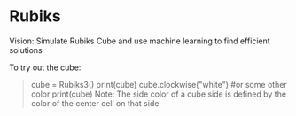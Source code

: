 # Rubiks
Vision: Simulate Rubiks Cube and use machine learning to find efficient solutions

To try out the cube:
>cube = Rubiks3()
>print(cube)
>cube.clockwise("white") #or some other color
>print(cube)
Note: The side color of a cube side is defined by the color of the center cell on that side


